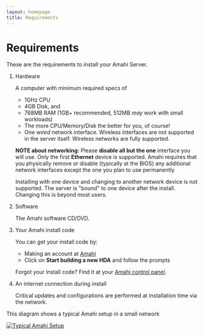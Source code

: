 ```yaml
---
layout: homepage
title: Requirements
---
```

# Requirements

These are the requirements to install your Amahi Server.

1. Hardware

	A computer with minimum required specs of

	* 1GHz CPU
	* 4GB Disk, and
	* 768MB RAM (1GB+ recommended, 512MB _may_ work with small workloads)
	* The more CPU/Memory/Disk the better for you, of course! 
	* One *wired* network interface. Wireless interfaces are not supported in the server itself. Wireless networks are fully supported.

	**NOTE about networking:** Please **disable all but the one** interface you will use. Only the first **Ethernet** device is supported. Amahi requires that you physically remove or disable (typically at the BIOS) any additional network interfaces except the one you plan to use permanently

	Installing with one device and changing to another network device is not supported. The server is "bound" to one device after the install. Changing this is beyond most users.

1. Software

	The Amahi software CD/DVD.

1. Your Amahi install code

	You can get your install code by:

	* Making an account at [Amahi](https://www.amahi.org) 
	* Click on **Start building a new HDA** and follow the prompts

	Forgot your install code?  Find it at your [Amahi control panel](https://www.amahi.org/users).  

1. An internet connection during install

	Critical updates and configurations are performed at installation time via the network.


This diagram shows a typical Amahi setup in a small network

<a href="static/images/overview.png" class="fancybox centered" title="Typical Amahi Home Setup"><img src="static/images/overview.png" alt="Typical Amahi Setup" /></a>

<br/>
